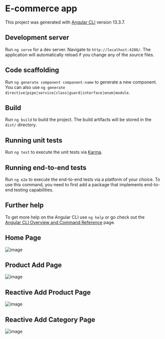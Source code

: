 # E-commerce app

This project was generated with [Angular CLI](https://github.com/angular/angular-cli) version 13.3.7.

## Development server

Run `ng serve` for a dev server. Navigate to `http://localhost:4200/`. The application will automatically reload if you change any of the source files.

## Code scaffolding

Run `ng generate component component-name` to generate a new component. You can also use `ng generate directive|pipe|service|class|guard|interface|enum|module`.

## Build

Run `ng build` to build the project. The build artifacts will be stored in the `dist/` directory.

## Running unit tests

Run `ng test` to execute the unit tests via [Karma](https://karma-runner.github.io).

## Running end-to-end tests

Run `ng e2e` to execute the end-to-end tests via a platform of your choice. To use this command, you need to first add a package that implements end-to-end testing capabilities.

## Further help

To get more help on the Angular CLI use `ng help` or go check out the [Angular CLI Overview and Command Reference](https://angular.io/cli) page.

## Home Page 

![image](https://user-images.githubusercontent.com/76865219/174498700-48edc1fd-c05f-4062-b7d1-5e71fc7f4633.png)

## Product Add Page

![image](https://user-images.githubusercontent.com/76865219/174498714-78d5de94-1db8-402b-b99c-a15cc0cd1b5d.png)

## Reactive Add Product Page

![image](https://user-images.githubusercontent.com/76865219/174498734-83902bc0-3fc5-4924-9ac0-57b14c6c144a.png)

## Reactive Add Category Page

![image](https://user-images.githubusercontent.com/76865219/174498751-3debc38c-9236-41b8-b450-cad435e1d0cb.png)
